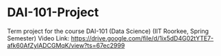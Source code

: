 # DAI-101-Project
Term project for the course DAI-101 (Data Science) (IIT Roorkee, Spring Semester)
Video Link: https://drive.google.com/file/d/1ix5dD4G02tYTE7-afk60AfZylADCGMqK/view?ts=67ec2999
